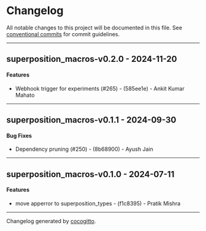 # Changelog
All notable changes to this project will be documented in this file. See [conventional commits](https://www.conventionalcommits.org/) for commit guidelines.

- - -
## superposition_macros-v0.2.0 - 2024-11-20
#### Features
- Webhook trigger for experiments (#265) - (585ee1e) - Ankit Kumar Mahato

- - -

## superposition_macros-v0.1.1 - 2024-09-30
#### Bug Fixes
- Dependency pruning (#250) - (8b68900) - Ayush Jain

- - -

## superposition_macros-v0.1.0 - 2024-07-11
#### Features
- move apperror to superposition_types - (f1c8395) - Pratik Mishra

- - -

Changelog generated by [cocogitto](https://github.com/cocogitto/cocogitto).